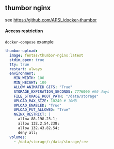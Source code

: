 ## thumbor nginx

see https://github.com/APSL/docker-thumbor

#### Access restriction

`docker-compose` example
```yml
thumbor-upload:
  image: fentas/thumbor-nginx:latest
  stdin_open: true
  tty: true
  restart: always
  environment:
    MIN_WIDTH: 100
    MIN_HEIGHT: 100
    ALLOW_ANIMATED_GIFS: "True"
    STORAGE_EXPIRATION_SECONDS: 7776000 #90 days
    FILE_STORAGE_ROOT_PATH: "/data/storage"
    UPLOAD_MAX_SIZE: 10240 # 10MB
    UPLOAD_ENABLED: "True"
    UPLOAD_PUT_ALLOWED: "True"
    NGINX_RESTRICT: |
      allow 88.198.23.1;
      allow 132.2.54.238;
      allow 132.43.82.54;
      deny all;
  volumes:
    - /data/storage/:/data/storage/:rw
```
